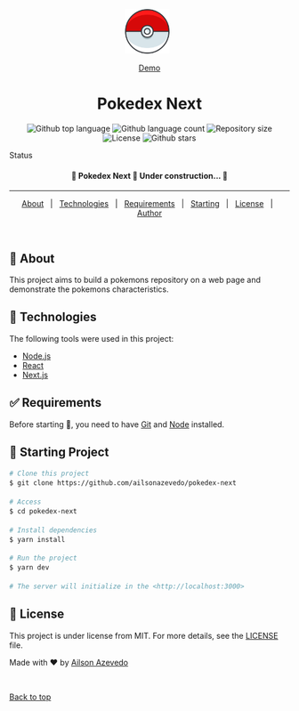 <div align="center" id="top"> 
  <img src="./public/images/pokebola.png" alt="Pokedex Next" width="80"
            height="80"/>
  &#xa0;

   <a href="https://pokedex-next-vert.vercel.app/">Demo</a> 
</div>

<h1 align="center">Pokedex Next</h1>

<p align="center">
  <img alt="Github top language" src="https://img.shields.io/github/languages/top/ailsonazevedo/pokedex-next?color=e33d33">
  <img alt="Github language count" src="https://img.shields.io/github/languages/count/ailsonazevedo/pokedex-next?color=e33d33">
  <img alt="Repository size" src="https://img.shields.io/github/repo-size/ailsonazevedo/pokedex-next?color=e33d33">
  <img alt="License" src="https://img.shields.io/github/license/ailsonazevedo/pokedex-next?color=e33d33">
  <img alt="Github stars" src="https://img.shields.io/github/stars/ailsonazevedo/pokedex-next?color=e33d33" />
  <!-- <img alt="Github issues" src="https://img.shields.io/github/issues/{{YOUR_GITHUB_USERNAME}}/pokedex-next?color=56BEB8" /> -->

  <!-- <img alt="Github forks" src="https://img.shields.io/github/forks/{{YOUR_GITHUB_USERNAME}}/pokedex-next?color=56BEB8" /> -->
</p>

 Status 

 <h4 align="center"> 
	🚧  Pokedex Next 🚀 Under construction...  🚧
</h4> 

<hr> 

<p align="center">
  <a href="#dart-about">About</a> &#xa0; | &#xa0; 
  <a href="#rocket-technologies">Technologies</a> &#xa0; | &#xa0;
  <a href="#white_check_mark-requirements">Requirements</a> &#xa0; | &#xa0;
  <a href="#checkered_flag-starting">Starting</a> &#xa0; | &#xa0;
  <a href="#memo-license">License</a> &#xa0; | &#xa0;
  <a href="https://github.com/ailsonazevedo" target="_blank">Author</a>
</p>

<br>

## :dart: About ##

This project aims to build a pokemons repository on a web page and demonstrate the pokemons characteristics.

## :rocket: Technologies ##

The following tools were used in this project:

- [Node.js](https://nodejs.org/en/)
- [React](https://pt-br.reactjs.org/)
- [Next.js](https://nextjs.org/)

## :white_check_mark: Requirements ##

Before starting :checkered_flag:, you need to have [Git](https://git-scm.com) and [Node](https://nodejs.org/en/) installed.

## :checkered_flag: Starting Project ##

```bash
# Clone this project
$ git clone https://github.com/ailsonazevedo/pokedex-next

# Access
$ cd pokedex-next

# Install dependencies
$ yarn install

# Run the project
$ yarn dev

# The server will initialize in the <http://localhost:3000>
```

## :memo: License ##

This project is under license from MIT. For more details, see the [LICENSE](LICENSE.md) file.


Made with :heart: by <a href="https://github.com/ailsonazevedo" target="_blank">Ailson Azevedo</a>

&#xa0;

<a href="#top">Back to top</a>
